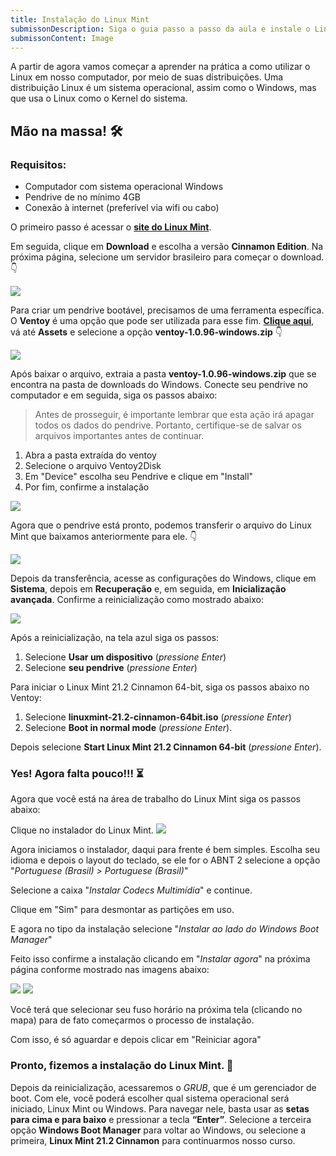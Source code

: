```yaml
---
title: Instalação do Linux Mint
submissonDescription: Siga o guia passo a passo da aula e instale o Linux Mint no seu computador. Tire uma foto que mostra o Linux Mint funcionando no seu computador e envie a imagem. No Discord, conte sobre como foi a sua experiência de instalação e o que você achou do Linux Mint.
submissonContent: Image
---
```


A partir de agora vamos começar a aprender na prática a como utilizar o Linux em nosso computador, por meio de suas distribuições. Uma distribuição Linux é um sistema operacional, assim como o Windows, mas que usa o Linux como o Kernel do sistema.

## Mão na massa! 🛠️

### Requisitos:
- Computador com sistema operacional Windows
- Pendrive de no mínimo 4GB
- Conexão à internet (preferível via wifi ou cabo)

O primeiro passo é acessar o [__site do Linux Mint__](https://www.linuxmint.com).

Em seguida, clique em __Download__ e escolha a versão __Cinnamon Edition__. Na próxima página, selecione um servidor brasileiro para começar o download. 👇

<!-- GIF mint-iso-download -->
![](https://menthor-content.s3.sa-east-1.amazonaws.com/b0dc0d10-6633-4555-80cc-4bdaaf58b99c)

Para criar um pendrive bootável, precisamos de uma ferramenta específica. O __Ventoy__ é uma opção que pode ser utilizada para esse fim. [__Clique aqui__](https://github.com/ventoy/Ventoy/releases/tag/v1.0.96), vá até __Assets__ e selecione a opção __ventoy-1.0.96-windows.zip__ 👇

<!-- GIF ventoy-download -->
![](https://menthor-content.s3.sa-east-1.amazonaws.com/f4efdc62-bfb8-48b0-87bc-741ea3cec894)

Após baixar o arquivo, extraia a pasta __ventoy-1.0.96-windows.zip__ que se encontra na pasta de downloads do Windows. Conecte seu pendrive no computador e em seguida, siga os passos abaixo: 

> Antes de prosseguir, é importante lembrar que esta ação irá apagar todos os dados do pendrive. Portanto, certifique-se de salvar os arquivos importantes antes de continuar.

1. Abra a pasta extraída do ventoy
2. Selecione o arquivo Ventoy2Disk
3. Em "Device" escolha seu Pendrive e clique em "Install"
4. Por fim, confirme a instalação

<!-- GIF ventoy-instalation -->
![](https://menthor-content.s3.sa-east-1.amazonaws.com/1a184d16-197a-469f-9084-732e39cfd0bb)

Agora que o pendrive está pronto, podemos transferir o arquivo do Linux Mint que baixamos anteriormente para ele. 👇

<!-- GIF iso-to-ventoy -->
![](https://menthor-content.s3.sa-east-1.amazonaws.com/15987b8c-1f73-4491-82d6-2db90ee2e44b)

Depois da transferência, acesse as configurações do Windows, clique em __Sistema__, depois em __Recuperação__ e, em seguida, em __Inicialização avançada__. Confirme a reinicialização como mostrado abaixo:

<!-- GIF boot -->
![](https://menthor-content.s3.sa-east-1.amazonaws.com/5cd520b8-725b-4acb-a250-0d3a27d13c2d)



Após a reinicialização, na tela azul siga os passos:

1. Selecione __Usar um dispositivo__ (_pressione Enter_)
2. Selecione __seu pendrive__ (_pressione Enter_)

Para iniciar o Linux Mint 21.2 Cinnamon 64-bit, siga os passos abaixo no Ventoy:

1. Selecione __linuxmint-21.2-cinnamon-64bit.iso__ (_pressione Enter_)
2. Selecione __Boot in normal mode__ (_pressione Enter_).

Depois selecione __Start Linux Mint 21.2 Cinnamon 64-bit__ (_pressione Enter_).

### Yes! Agora falta pouco!!! ⏳ 

Agora que você está na área de trabalho do Linux Mint siga os passos abaixo:

Clique no instalador do Linux Mint. ![](https://menthor-content.s3.sa-east-1.amazonaws.com/a888a43a-69be-49c3-8a5d-d3c6e5aa8c43)

Agora iniciamos o instalador, daqui para frente é bem simples. Escolha seu idioma e depois o layout do teclado, se ele for o ABNT 2 selecione a opção "*Portuguese (Brasil) > Portuguese (Brasil)*"

Selecione a caixa "*Instalar Codecs Multimídia*" e continue.

Clique em "Sim" para desmontar as partições em uso.

E agora no tipo da instalação selecione "*Instalar ao lado do Windows Boot Manager*"

Feito isso confirme a instalação clicando em "*Instalar agora*" na próxima página conforme mostrado nas imagens abaixo:

![](https://menthor-content.s3.sa-east-1.amazonaws.com/ef4db91c-1a26-4c5d-ac17-7b533161ff38)
![](https://menthor-content.s3.sa-east-1.amazonaws.com/383e3d8e-d96e-4885-a3af-f09686db840b)

Você terá que selecionar seu fuso horário na próxima tela (clicando no mapa) para de fato começarmos o processo de instalação.

Com isso, é só aguardar e depois clicar em "Reiniciar agora"



### Pronto, fizemos a instalação do Linux Mint. 🥳

Depois da reinicialização, acessaremos o _GRUB_, que é um gerenciador de boot. Com ele, você poderá escolher qual sistema operacional será iniciado, Linux Mint ou Windows. Para navegar nele, basta usar as __setas para cima e para baixo__ e pressionar a tecla __“Enter”__. Selecione a terceira opção __Windows Boot Manager__ para voltar ao Windows, ou selecione a primeira, __Linux Mint 21.2 Cinnamon__ para continuarmos nosso curso.


